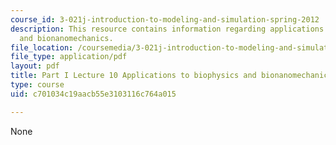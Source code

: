 ```yaml
---
course_id: 3-021j-introduction-to-modeling-and-simulation-spring-2012
description: This resource contains information regarding applications to biophysics
  and bionanomechanics.
file_location: /coursemedia/3-021j-introduction-to-modeling-and-simulation-spring-2012/c701034c19aacb55e3103116c764a015_MIT3_021JS12_P1_L10.pdf
file_type: application/pdf
layout: pdf
title: Part I Lecture 10 Applications to biophysics and bionanomechanics
type: course
uid: c701034c19aacb55e3103116c764a015

---
```

None